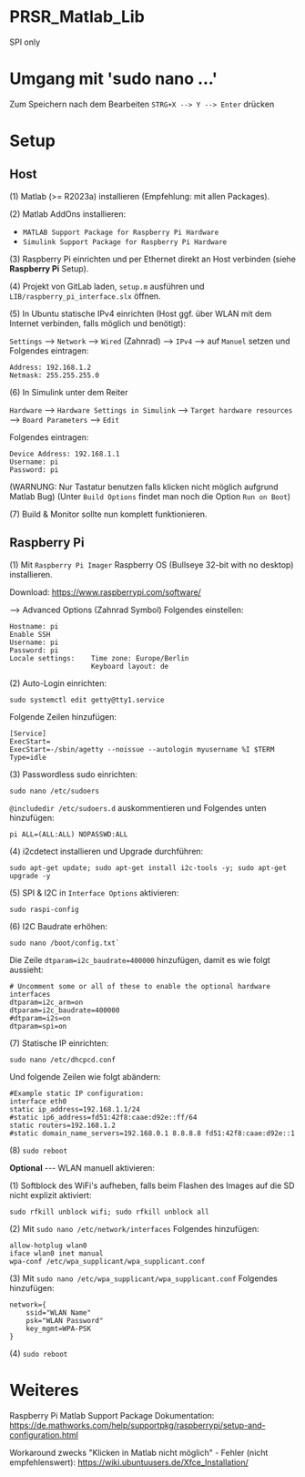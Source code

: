 # PRSR_Matlab_Lib

SPI only

# Umgang mit 'sudo nano ...'

Zum Speichern nach dem Bearbeiten `STRG+X --> Y --> Enter` drücken

# Setup

## Host

(1) Matlab (>= R2023a) installieren (Empfehlung: mit allen Packages).

(2) Matlab AddOns installieren:
- `MATLAB Support Package for Raspberry Pi Hardware`
- `Simulink Support Package for Raspberry Pi Hardware`

(3) Raspberry Pi einrichten und per Ethernet direkt an Host verbinden (siehe **Raspberry Pi** Setup).

(4) Projekt von GitLab laden, `setup.m` ausführen und `LIB/raspberry_pi_interface.slx` öffnen.

(5) In Ubuntu statische IPv4 einrichten (Host ggf. über WLAN mit dem Internet verbinden, falls möglich und benötigt):

`Settings` --> `Network` --> `Wired` (Zahnrad) --> `IPv4` --> auf `Manuel` setzen und Folgendes eintragen:

    Address: 192.168.1.2
    Netmask: 255.255.255.0

(6) In Simulink unter dem Reiter

`Hardware` --> `Hardware Settings in Simulink` --> `Target hardware resources` --> `Board Parameters` --> `Edit`

Folgendes eintragen:
    
    Device Address: 192.168.1.1
    Username: pi
    Password: pi

(WARNUNG: Nur Tastatur benutzen falls klicken nicht möglich aufgrund Matlab Bug)
(Unter `Build Options` findet man noch die Option `Run on Boot`)

(7) Build & Monitor sollte nun komplett funktionieren.

## Raspberry Pi

(1) Mit `Raspberry Pi Imager` Raspberry OS (Bullseye 32-bit with no desktop) installieren.

Download: https://www.raspberrypi.com/software/

--> Advanced Options (Zahnrad Symbol) Folgendes einstellen: 

    Hostname: pi
    Enable SSH
    Username: pi
    Password: pi
    Locale settings:    Time zone: Europe/Berlin
                        Keyboard layout: de

(2) Auto-Login einrichten:

    sudo systemctl edit getty@tty1.service

Folgende Zeilen hinzufügen:

    [Service]
    ExecStart=
    ExecStart=-/sbin/agetty --noissue --autologin myusername %I $TERM
    Type=idle

(3) Passwordless sudo einrichten:

    sudo nano /etc/sudoers

`@includedir /etc/sudoers.d` auskommentieren und Folgendes unten hinzufügen:

    pi ALL=(ALL:ALL) NOPASSWD:ALL

(4) i2cdetect installieren und Upgrade durchführen:

    sudo apt-get update; sudo apt-get install i2c-tools -y; sudo apt-get upgrade -y

(5) SPI & I2C in `Interface Options` aktivieren:

    sudo raspi-config

(6) I2C Baudrate erhöhen:

    sudo nano /boot/config.txt` 

Die Zeile `dtparam=i2c_baudrate=400000` hinzufügen, damit es wie folgt aussieht:

    # Uncomment some or all of these to enable the optional hardware interfaces
    dtparam=i2c_arm=on
    dtparam=i2c_baudrate=400000
    #dtparam=i2s=on
    dtparam=spi=on

(7) Statische IP einrichten:

    sudo nano /etc/dhcpcd.conf

Und folgende Zeilen wie folgt abändern:

    #Example static IP configuration:
    interface eth0
    static ip_address=192.168.1.1/24
    #static ip6_address=fd51:42f8:caae:d92e::ff/64
    static routers=192.168.1.2
    #static domain_name_servers=192.168.0.1 8.8.8.8 fd51:42f8:caae:d92e::1

(8) `sudo reboot`


**Optional** --- WLAN manuell aktivieren:

(1) Softblock des WiFi's aufheben, falls beim Flashen des Images auf die SD nicht explizit aktiviert:
    
    sudo rfkill unblock wifi; sudo rfkill unblock all

(2) Mit `sudo nano /etc/network/interfaces` Folgendes hinzufügen:
    
    allow-hotplug wlan0
    iface wlan0 inet manual
    wpa-conf /etc/wpa_supplicant/wpa_supplicant.conf

(3) Mit `sudo nano /etc/wpa_supplicant/wpa_supplicant.conf` Folgendes hinzufügen:

    network={
	    ssid="WLAN Name"
	    psk="WLAN Password"
	    key_mgmt=WPA-PSK
    }

(4) `sudo reboot`


# Weiteres

Raspberry Pi Matlab Support Package Dokumentation:
https://de.mathworks.com/help/supportpkg/raspberrypi/setup-and-configuration.html

Workaround zwecks "Klicken in Matlab nicht möglich" - Fehler (nicht empfehlenswert):
https://wiki.ubuntuusers.de/Xfce_Installation/